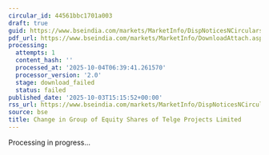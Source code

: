 ```yaml
---
circular_id: 44561bbc1701a003
draft: true
guid: https://www.bseindia.com/markets/MarketInfo/DispNoticesNCirculars.aspx?Noticeid={1D36EFDA-B87C-4BAF-B0DB-9A670D921461}&noticeno=20251003-56&dt=10/03/2025&icount=56&totcount=73&flag=0
pdf_url: https://www.bseindia.com/markets/MarketInfo/DownloadAttach.aspx?id=20251003-56&attachedId=
processing:
  attempts: 1
  content_hash: ''
  processed_at: '2025-10-04T06:39:41.261570'
  processor_version: '2.0'
  stage: download_failed
  status: failed
published_date: '2025-10-03T15:15:52+00:00'
rss_url: https://www.bseindia.com/markets/MarketInfo/DispNoticesNCirculars.aspx?Noticeid={1D36EFDA-B87C-4BAF-B0DB-9A670D921461}&noticeno=20251003-56&dt=10/03/2025&icount=56&totcount=73&flag=0
source: bse
title: Change in Group of Equity Shares of Telge Projects Limited
---
```


Processing in progress...